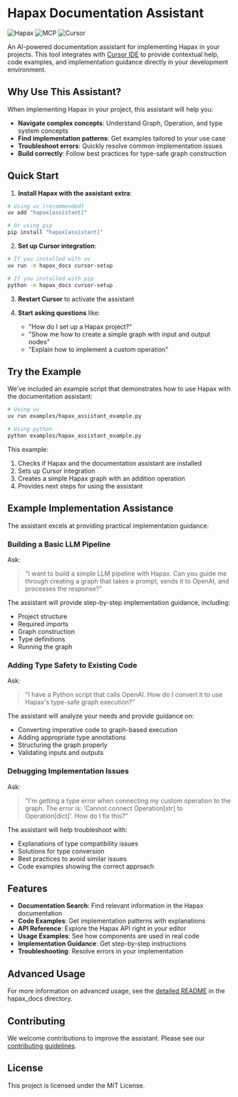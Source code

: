 # Hapax Documentation Assistant

![Hapax](https://img.shields.io/badge/Hapax-Documentation-blue)
![MCP](https://img.shields.io/badge/MCP-Enabled-green)
![Cursor](https://img.shields.io/badge/Cursor-Compatible-orange)

An AI-powered documentation assistant for implementing Hapax in your projects. This tool integrates with [Cursor IDE](https://cursor.sh) to provide contextual help, code examples, and implementation guidance directly in your development environment.

## Why Use This Assistant?

When implementing Hapax in your project, this assistant will help you:

- **Navigate complex concepts**: Understand Graph, Operation, and type system concepts
- **Find implementation patterns**: Get examples tailored to your use case
- **Troubleshoot errors**: Quickly resolve common implementation issues
- **Build correctly**: Follow best practices for type-safe graph construction

## Quick Start

1. **Install Hapax with the assistant extra**:

```bash
# Using uv (recommended)
uv add "hapax[assistant]"

# Or using pip
pip install "hapax[assistant]"
```

2. **Set up Cursor integration**:

```bash
# If you installed with uv
uv run -m hapax_docs cursor-setup

# If you installed with pip
python -m hapax_docs cursor-setup
```

3. **Restart Cursor** to activate the assistant

4. **Start asking questions** like:
   - "How do I set up a Hapax project?"
   - "Show me how to create a simple graph with input and output nodes"
   - "Explain how to implement a custom operation"

## Try the Example

We've included an example script that demonstrates how to use Hapax with the documentation assistant:

```bash
# Using uv
uv run examples/hapax_assistant_example.py

# Using python
python examples/hapax_assistant_example.py
```

This example:
1. Checks if Hapax and the documentation assistant are installed
2. Sets up Cursor integration
3. Creates a simple Hapax graph with an addition operation
4. Provides next steps for using the assistant

## Example Implementation Assistance

The assistant excels at providing practical implementation guidance:

### Building a Basic LLM Pipeline

Ask:
> "I want to build a simple LLM pipeline with Hapax. Can you guide me through creating a graph that takes a prompt, sends it to OpenAI, and processes the response?"

The assistant will provide step-by-step implementation guidance, including:
- Project structure
- Required imports
- Graph construction
- Type definitions
- Running the graph

### Adding Type Safety to Existing Code

Ask:
> "I have a Python script that calls OpenAI. How do I convert it to use Hapax's type-safe graph execution?"

The assistant will analyze your needs and provide guidance on:
- Converting imperative code to graph-based execution
- Adding appropriate type annotations
- Structuring the graph properly
- Validating inputs and outputs

### Debugging Implementation Issues

Ask:
> "I'm getting a type error when connecting my custom operation to the graph. The error is: 'Cannot connect Operation[str] to Operation[dict]'. How do I fix this?"

The assistant will help troubleshoot with:
- Explanations of type compatibility issues
- Solutions for type conversion
- Best practices to avoid similar issues
- Code examples showing the correct approach

## Features

- **Documentation Search**: Find relevant information in the Hapax documentation
- **Code Examples**: Get implementation patterns with explanations
- **API Reference**: Explore the Hapax API right in your editor
- **Usage Examples**: See how components are used in real code
- **Implementation Guidance**: Get step-by-step instructions
- **Troubleshooting**: Resolve errors in your implementation

## Advanced Usage

For more information on advanced usage, see the [detailed README](hapax_docs/README.md) in the hapax_docs directory.

## Contributing

We welcome contributions to improve the assistant. Please see our [contributing guidelines](CONTRIBUTING.md).

## License

This project is licensed under the MIT License. 